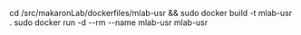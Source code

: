 

cd /src/makaronLab/dockerfiles/mlab-usr && sudo docker build -t mlab-usr .
sudo docker run -d --rm --name mlab-usr mlab-usr